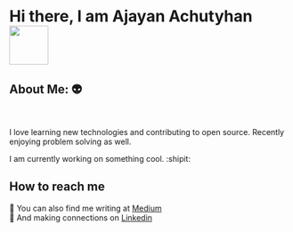 # Hi there, I am Ajayan Achutyhan  <img src="https://camo.githubusercontent.com/b0fa06ee100360ae8811a115c133de7848891e3b/68747470733a2f2f6769746875622e6769746875626173736574732e636f6d2f696d616765732f6d6f6e612d776869737065722e676966" width="70" height="70" />


## About Me:  :alien:
</br>

I love learning new technologies and contributing to open source. Recently enjoying problem solving as well.

I am currently working on something cool. :shipit:  </br>


## How to reach me
:pencil:  You can also find me writing at [Medium](https://medium.com/@ajayanachuthan04) </br>
:handshake: And making connections on [Linkedin](https://www.linkedin.com/in/ajayan-achuthan-314054111/)
          
